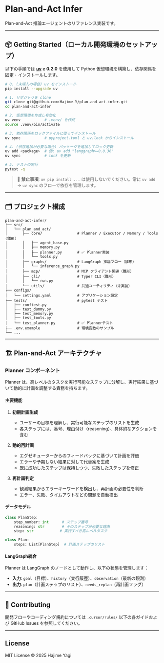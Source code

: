 # Plan-and-Act Infer

Plan-and-Act 推論エージェントのリファレンス実装です。

---

## 📦 Getting Started（ローカル開発環境のセットアップ）

以下の手順では **[uv](https://github.com/astral-sh/uv) ≥ 0.2.0** を使用して Python 仮想環境を構築し、依存関係を固定・インストールします。

```bash
# 0. (未導入の場合) uv をインストール
pip install --upgrade uv

# 1. リポジトリを clone
git clone git@github.com:Hajime-Y/plan-and-act-infer.git
cd plan-and-act-infer

# 2. 仮想環境を作成し有効化
uv venv           # .venv/ を作成
source .venv/bin/activate

# 3. 依存関係をロックファイルに従ってインストール
uv sync           # pyproject.toml と uv.lock からインストール

# 4. (依存追加が必要な場合) パッケージを追加してロック更新
uv add <package>  # 例: uv add "langgraph>=0.0.36"
uv sync           # lock を更新

# 5. テストの実行
pytest -q
```

> 🚫 **禁止事項**: `uv pip install ...` は使用しないでください。常に `uv add` → `uv sync` のフローで依存を管理します。

---

## 🗂️ プロジェクト構成

```
plan-and-act-infer/
├── src/
│   └── plan_and_act/
│       ├── core/                # Planner / Executor / Memory / Tools (雛形)
│       │   ├── agent_base.py
│       │   ├── memory.py
│       │   ├── planner.py       # ✅ Planner実装
│       │   └── tools.py
│       ├── graphs/              # LangGraph 推論フロー（雛形）
│       │   └── inference_graph.py
│       ├── mcp/                 # MCP クライアント関連（雛形）
│       ├── cli/                 # Typer CLI（雛形）
│       │   └── run.py
│       └── utils/               # 共通ユーティリティ（未実装）
├── configs/
│   └── settings.yaml            # アプリケーション設定
├── tests/                       # pytest テスト
│   ├── conftest.py
│   ├── test_dummy.py
│   ├── test_memory.py
│   ├── test_tools.py
│   └── test_planner.py          # ✅ Plannerテスト
├── .env.example                 # 環境変数のサンプル
└── ...
```

---

## 🏗️ Plan-and-Act アーキテクチャ

### Planner コンポーネント

Planner は、高レベルのタスクを実行可能なステップに分解し、実行結果に基づいて動的に計画を調整する責務を持ちます。

#### 主要機能

1. **初期計画生成**
   - ユーザーの目標を理解し、実行可能なステップのリストを生成
   - 各ステップには、番号、理由付け（reasoning）、具体的なアクションを含む

2. **動的再計画**
   - エグゼキューターからのフィードバックに基づいて計画を評価
   - エラーや予期しない結果に対して代替案を生成
   - 既に成功したステップは保持しつつ、失敗したステップを修正

3. **再計画判定**
   - 観測結果からエラーキーワードを検出し、再計画の必要性を判断
   - エラー、失敗、タイムアウトなどの問題を自動検出

#### データモデル

```python
class PlanStep:
    step_number: int      # ステップ番号
    reasoning: str        # そのステップが必要な理由
    step: str            # 実行すべき高レベルタスク

class Plan:
    steps: List[PlanStep]  # 計画ステップのリスト
```

#### LangGraph統合

Planner は LangGraph のノードとして動作し、以下の状態を管理します：

- **入力**: `goal`（目標）、`history`（実行履歴）、`observation`（最新の観測）
- **出力**: `plan`（計画ステップのリスト）、`needs_replan`（再計画フラグ）

---

## 🤝 Contributing

開発フローやコーディング規約については `.cursor/rules/` 以下の各ガイドおよび GitHub Issues を参照してください。

---

## License

MIT License  © 2025 Hajime Yagi 